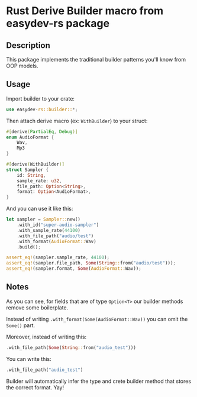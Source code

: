 # Rust Derive Builder macro from easydev-rs package

## Description

This package implements the traditional builder patterns you'll know from OOP models.

## Usage

Import builder to your crate:

```rust
use easydev-rs::builder::*;
```

Then attach derive macro (ex: `WithBuilder`) to your struct:

```rust
#[derive(PartialEq, Debug)]
enum AudioFormat {
    Wav,
    Mp3
}

#[derive(WithBuilder)]
struct Sampler {
    id: String,
    sample_rate: u32,
    file_path: Option<String>,
    format: Option<AudioFormat>,
}
```

And you can use it like this:

```rust
let sampler = Sampler::new()
    .with_id("super-audio-sampler")
    .with_sample_rate(44100)
    .with_file_path("audio/test")
    .with_format(AudioFormat::Wav)
    .build();

assert_eq!(sampler.sample_rate, 44100);
assert_eq!(sampler.file_path, Some(String::from("audio/test")));
assert_eq!(sampler.format, Some(AudioFormat::Wav));
```

## Notes

As you can see, for fields that are of type `Option<T>` our builder methods remove some boilerplate.

Instead of writing `.with_format(Some(AudioFormat::Wav))` you can omit the `Some()` part.

Moreover, instead of writing this:

```rust
.with_file_path(Some(String::from("audio_test")))
```

You can write this:

```rust
.with_file_path("audio_test")
```

Builder will automatically infer the type and crete builder method that stores the correct format. Yay!
